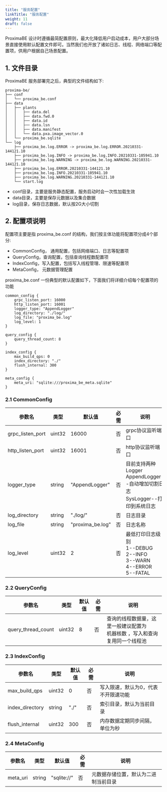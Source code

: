 ```yaml
---
title: "服务配置"
linkTitle: "服务配置"
weight: 11
draft: false
---
```




ProximaBE 设计时遵循最简配置原则，最大化降低用户启动成本，用户大部分场景直接使用默认配置文件即可。当然我们也开放了诸如日志、线程、网络端口等配置项，供用户根据自己场景配置。



## 1. 文件目录

ProximaBE 服务部署完之后，典型的文件结构如下:

```
proxima-be/
├── conf
│   └── proxima_be.conf
├── data
│   ├── plants
│   │   ├── data.del
│   │   ├── data.fwd.0
│   │   ├── data.id
│   │   ├── data.lsn
│   │   ├── data.manifest
│   │   └── data.pxa.image_vector.0
│   └── proxima_be.sqlite
└── log
    ├── proxima_be.log.ERROR -> proxima_be.log.ERROR.20210331-144121.10
    ├── proxima_be.log.INFO -> proxima_be.log.INFO.20210331-105941.10
    ├── proxima_be.log.WARNING -> proxima_be.log.WARNING.20210331-144121.10
    ├── proxima_be.log.ERROR.20210331-144121.10
    ├── proxima_be.log.INFO.20210331-105941.10
    ├── proxima_be.log.WARNING.20210331-144121.10
    └── start.log
```

* conf目录，主要是服务静态配置，服务启动时会一次性加载生效
* data目录，主要是保存元数据以及集合数据
* log目录，保存日志数据，默认按2G大小切割



## 2. 配置项说明

配置项主要是指 proxima_be.conf 的结构，我们按主体功能将配置项分成4个部分:

* CommonConfig， 通用配置，包括网络端口、日志等配置项
* QueryConfig，查询配置，包括查询线程数配置项
* IndexConfig，写入配置，包括写入线程管理、限速等配置项
* MetaConfig， 元数据管理配置



proxima_be.conf 一份典型的默认配置如下，下面我们将详细介绍每个配置项的功能

```
common_config {
	grpc_listen_port: 16000
	http_listen_port: 16001
	logger_type: "AppendLogger"
	log_directory: "./log/"
	log_file: "proxima_be.log"
	log_level: 1
}

query_config {
	query_thread_count: 8
}

index_config {
	max_build_qps: 0
	index_directory: "./"
	flush_internal: 300
}

meta_config {
	meta_uri: "sqlite:///proxima_be_meta.sqlite"
}
```



### 2.1 CommonConfig

| 参数名           | 类型   | 默认值           | 必需 | 说明                                                         |
| ---------------- | ------ | ---------------- | ---- | ------------------------------------------------------------ |
| grpc_listen_port | uint32 | 16000            | 否   | grpc协议监听端口                                             |
| http_listen_port | uint32 | 16001            | 否   | http协议监听端口                                             |
| logger_type      | string | "AppendLogger"   | 否   | 目前支持两种Logger<br>AppendLogger--自动增加切割日志<br>SysLogger--打印到系统日志 |
| log_directory    | string | "./log/"         | 否   | 日志目录                                                     |
| log_file         | string | "proxima_be.log" | 否   | 日志名称                                                     |
| log_level        | uint32 | 2                | 否   | 最低打印日志级别 <br>1--DEBUG<br>2--INFO<br>3--WARN<br>4--ERROR<br>5--FATAL |



### 2.2 QueryConfig

| 参数名             | 类型   | 默认值 | 必需 | 说明                                                         |
| ------------------ | ------ | ------ | ---- | ------------------------------------------------------------ |
| query_thread_count | uint32 | 8      | 否   | 查询的线程数据量，这里一般建议配置为<br> 机器核数 ，写入和查询复用同一个线程池 |



### 2.3 IndexConfig

| 参数名          | 类型   | 默认值 | 必需 | 说明                                |
| --------------- | ------ | ------ | ---- | ----------------------------------- |
| max_build_qps   | uint32 | 0      | 否   | 写入限速，默认为0，代表不开限速功能 |
| index_directory | string | "./"   | 否   | 索引目录，默认为当前目录            |
| flush_internal  | uint32 | 300    | 否   | 内存数据定期同步间隔，单位为秒      |



### 2.4 MetaConfig

| 参数名   | 类型   | 默认值      | 必需 | 说明                                 |
| -------- | ------ | ----------- | ---- | ------------------------------------ |
| meta_uri | string | "sqlite://" | 否   | 元数据存储位置，默认为二进制当前目录 |

